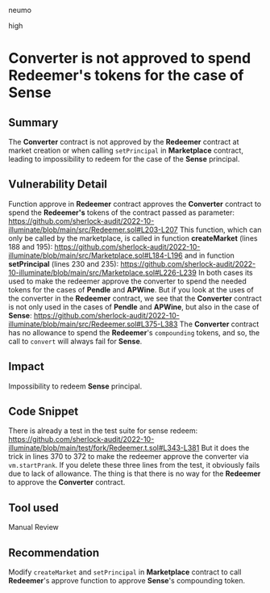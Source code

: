 neumo

high

# Converter is not approved to spend Redeemer's tokens for the case of Sense

## Summary
The **Converter** contract is not approved by the **Redeemer** contract at market creation or when calling `setPrincipal` in **Marketplace** contract, leading to impossibility to redeem for the case of the **Sense** principal.

## Vulnerability Detail
Function approve in **Redeemer** contract approves the **Converter** contract to spend the **Redeemer's** tokens of the contract passed as parameter:
https://github.com/sherlock-audit/2022-10-illuminate/blob/main/src/Redeemer.sol#L203-L207
This function, which can only be called by the marketplace, is called in function **createMarket** (lines 188 and 195):
https://github.com/sherlock-audit/2022-10-illuminate/blob/main/src/Marketplace.sol#L184-L196
and in function **setPrincipal** (lines 230 and 235):
https://github.com/sherlock-audit/2022-10-illuminate/blob/main/src/Marketplace.sol#L226-L239
In both cases its used to make the redeemer approve the converter to spend the needed tokens for the cases of **Pendle** and **APWine**.
But if you look at the uses of the converter in the **Redeemer** contract, we see that the **Converter** contract is not only used in the cases of **Pendle** and **APWine**, but also in the case of **Sense**:
https://github.com/sherlock-audit/2022-10-illuminate/blob/main/src/Redeemer.sol#L375-L383
The **Converter** contract has no allowance to spend the **Redeemer**'s `compounding` tokens, and so, the call to `convert` will always fail for **Sense**.

## Impact
Impossibility to redeem **Sense** principal.

## Code Snippet
There is already a test in the test suite for sense redeem:
https://github.com/sherlock-audit/2022-10-illuminate/blob/main/test/fork/Redeemer.t.sol#L343-L381
But it does the trick in lines 370 to 372 to make the redeemer approve the converter via `vm.startPrank`. If you delete these three lines from the test, it obviously fails due to lack of allowance. The thing is that there is no way for the **Redeemer** to approve the **Converter** contract.

## Tool used

Manual Review

## Recommendation
Modify `createMarket` and `setPrincipal` in **Marketplace** contract to call **Redeemer**'s approve function to approve **Sense**'s compounding token.
